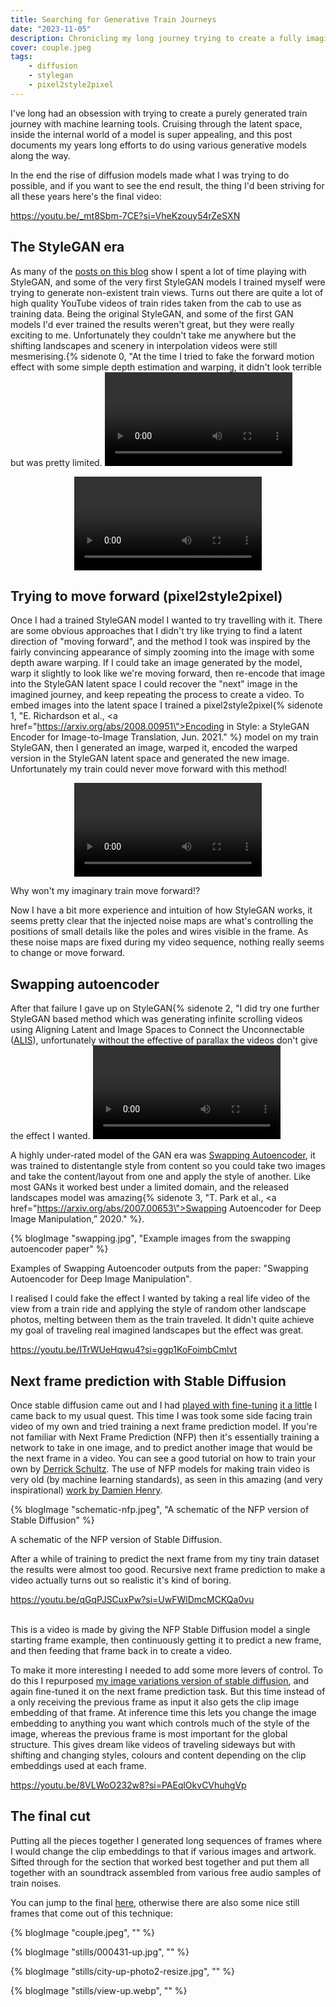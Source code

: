 ```yaml
---
title: Searching for Generative Train Journeys
date: "2023-11-05"
description: Chronicling my long journey trying to create a fully imagined train journey using deep learning models, and how wonder of diffusion models made it work in the end.
cover: couple.jpeg
tags:
    - diffusion
    - stylegan
    - pixel2style2pixel
---
```


I've long had an obsession with trying to create a purely generated train journey with machine learning tools. Cruising through the latent space, inside the internal world of a model is super appealing, and this post documents my years long efforts to do using various generative models along the way.

<div id=punchline>
In the end the rise of diffusion models made what I was trying to do possible, and if you want to see the end result, the thing I'd been striving for all these years here's the final video:
</div>

https://youtu.be/_mt8Sbm-7CE?si=VheKzouy54rZeSXN


## The StyleGAN era

As many of the [posts on this blog](/tags/stylegan/) show I spent a lot of time playing with StyleGAN, and some of the very first StyleGAN models I trained myself were trying to generate non-existent train views. Turns out there are quite a lot of high quality YouTube videos of train rides taken from the cab to use as training data. Being the original StyleGAN, and some of the first GAN models I'd ever trained the results weren't great, but they were really exciting to me. Unfortunately they couldn't take me anywhere but the shifting landscapes and scenery in interpolation videos were still mesmerising.{% sidenote 0, "At the time I tried to fake the forward motion effect with some simple depth estimation and warping, it didn't look terrible but was pretty limited. <video autoplay loop src='gan-warp.mp4'>" %}.

<p align="center">
<video controls src="stylegan-train-interp-crop.mp4"></video>
</p>



## Trying to move forward (pixel2style2pixel)

Once I had a trained StyleGAN model I wanted to try travelling with it. There are some obvious approaches that I didn't try like trying to find a latent direction of "moving forward", and the method I took was inspired by the fairly convincing appearance of simply zooming into the image with some depth aware warping. If I could take an image generated by the model, warp it slightly to look like we're moving forward, then re-encode that image into the StyleGAN latent space I could recover the "next" image in the imagined journey, and keep repeating the process to create a video. To embed images into the latent space I trained a pixel2style2pixel{% sidenote 1, "E. Richardson et al., <a href=\"https://arxiv.org/abs/2008.00951\">Encoding in Style: a StyleGAN Encoder for Image-to-Image Translation</a>, Jun. 2021." %} model on my train StyleGAN, then I generated an image, warped it, encoded the warped version in the StyleGAN latent space and generated the new image. Unfortunately my train could never move forward with this method!

<p align="center">
<video controls src="gan-no-move.mp4"></video>
</p>
<div class="caption">
Why won't my imaginary train move forward!?
</div>

Now I have a bit more experience and intuition of how StyleGAN works, it seems pretty clear that the injected noise maps are what's controlling the positions of small details like the poles and wires visible in the frame. As these noise maps are fixed during my video sequence, nothing really seems to change or move forward.


## Swapping autoencoder

After that failure I gave up on StyleGAN{% sidenote 2, "I did try one further StyleGAN based method which was generating infinite scrolling videos using Aligning Latent and Image Spaces to Connect the Unconnectable ([ALIS](https://github.com/universome/alis)), unfortunately without the effective of parallax the videos don't give the effect I wanted. <video controls loop src='alis.mp4'>" %}, and instead of trying to generate a fully synthetic video, realised I could use a different model to fake the effect with a real video as a starting point.

A highly under-rated model of the GAN era was [Swapping Autoencoder](https://taesung.me/SwappingAutoencoder/), it was trained to distentangle style from content so you could take two images and take the content/layout from one and apply the style of another. Like most GANs it worked best under a limited domain, and the released landscapes model was amazing{% sidenote 3, "T. Park et al., <a href=\"https://arxiv.org/abs/2007.00653\">Swapping Autoencoder for Deep Image Manipulation</a>,” 2020." %}.

{% blogImage "swapping.jpg", "Example images from the swapping autoencoder paper" %}

<div class="caption">
Examples of Swapping Autoencoder outputs from the paper: "Swapping Autoencoder for Deep Image Manipulation".
</div>

I realised I could fake the effect I wanted by taking a real life video of the view from a train ride and applying the style of random other landscape photos, melting between them as the train traveled. It didn't quite achieve my goal of traveling real imagined landscapes but the effect was great.

https://youtu.be/ITrWUeHqwu4?si=ggp1KoFoimbCmlvt


## Next frame prediction with Stable Diffusion

Once stable diffusion came out and I had [played with fine-tuning](/blog/2022/pokemon-generator/) [it a little](/blog/2023/stable-diffusion-image-variations/) I came back to my usual quest. This time I was took some side facing train video of my own and tried training a next frame prediction model. If you're not familiar with Next Frame Prediction (NFP) then it's essentially training a network to take in one image, and to predict another image that would be the next frame in a video. You can see a good tutorial on how to train your own by [Derrick Schultz](https://youtu.be/Gry1J3JhTP0?si=P-OHVjz1gLQTs-0z). The use of NFP models for making train video is very old (by machine learning standards), as seen in this amazing (and very inspirational) [work by Damien Henry](https://magenta.tensorflow.org/nfp_p2p).

{% blogImage "schematic-nfp.jpeg", "A schematic of the NFP version of Stable Diffusion" %}

<div class="caption">
A schematic of the NFP version of Stable Diffusion.
</div>


After a while of training to predict the next frame from my tiny train dataset the results were almost too good. Recursive next frame prediction to make a video actually turns out so realistic it's kind of boring.

https://youtu.be/qGqPJSCuxPw?si=UwFWlDmcMCKQa0vu

<br />
<div class="caption">
This is a video is made by giving the NFP Stable Diffusion model a single starting frame example, then continuously getting it to predict a new frame, and then feeding that frame back in to create a video.
</div>

To make it more interesting I needed to add some more levers of control. To do this I repurposed [my image variations version of stable diffusion](/blog/2023/stable-diffusion-image-variations/), and again fine-tuned it on the next frame prediction task. But this time instead of a only receiving the previous frame as input it also gets the clip image embedding of that frame. At inference time this lets you change the image embedding to anything you want which controls much of the style of the image, whereas the previous frame is most important for the global structure. This gives dream like videos of traveling sideways but with shifting and changing styles, colours and content depending on the clip embeddings used at each frame.

https://youtu.be/8VLWoO232w8?si=PAEqlOkvCVhuhgVp

## The final cut

Putting all the pieces together I generated long sequences of frames where I would change the clip embeddings to that if various images and artwork. Sifted through for the section that worked best together and put them all together with an soundtrack assembled from various free audio samples of train noises.

You can jump to the final [here](#punchline), otherwise there are also some nice still frames that come out of this technique:

{% blogImage "couple.jpeg", "" %}

{% blogImage "stills/000431-up.jpg", "" %}

{% blogImage "stills/city-up-photo2-resize.jpg", "" %}

{% blogImage "stills/view-up.webp", "" %}